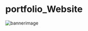 # portfolio_Website

![bannerimage](https://github.com/20NN1A05F1/portfolio_Website/assets/109755782/4f7aa19e-9267-4399-9596-2832fa8678df)

